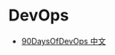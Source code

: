 # DevOps

* [90DaysOfDevOps 中文](https://github.com/MichaelCade/90DaysOfDevOps/blob/main/zh_tw/README.md)
